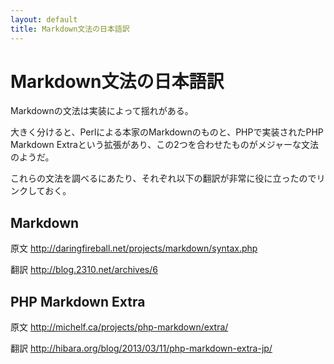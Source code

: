 ```yaml
---
layout: default
title: Markdown文法の日本語訳
---
```


# Markdown文法の日本語訳

Markdownの文法は実装によって揺れがある。

大きく分けると、Perlによる本家のMarkdownのものと、PHPで実装されたPHP Markdown Extraという拡張があり、この2つを合わせたものがメジャーな文法のようだ。

これらの文法を調べるにあたり、それぞれ以下の翻訳が非常に役に立ったのでリンクしておく。

## Markdown

原文
<http://daringfireball.net/projects/markdown/syntax.php>

翻訳
<http://blog.2310.net/archives/6>

## PHP Markdown Extra

原文
<http://michelf.ca/projects/php-markdown/extra/>

翻訳
<http://hibara.org/blog/2013/03/11/php-markdown-extra-jp/>
